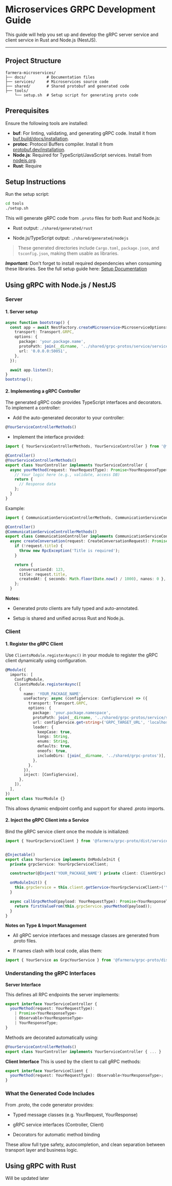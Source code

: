 # Microservices GRPC Development Guide
This guide will help you set up and develop the gRPC server service and client service in Rust and Node.js (NestJS).

---
## Project Structure
```
farmera-microservices/
├── docs/         # Documentation files
├── services/     # Microservices source code
├── shared/       # Shared protobuf and generated code
├── tools/
    └── setup.sh  # Setup script for generating proto code
```

## Prerequisites

Ensure the following tools are installed:

- **buf**: For linting, validating, and generating gRPC code. Install it from [buf.build/docs/installation](https://buf.build/docs/installation).
- **protoc**: Protocol Buffers compiler. Install it from [protobuf.dev/installation](https://protobuf.dev/installation/).
- **Node.js**: Required for TypeScript/JavaScript services. Install from [nodejs.org](https://nodejs.org/).
- **Rust**: Require

## Setup Instructions

Run the setup script:
```bash
cd tools
./setup.sh
```

This will generate gRPC code from `.proto` files for both Rust and Node.js:

- Rust output: `./shared/generated/rust`

- Node.js/TypeScript output: `./shared/generated/nodejs`

> These generated directories include `Cargo.toml`, `package.json`, and `tsconfig.json`, making them usable as libraries.

***Important:*** Don't forget to install required dependencies when consuming these libraries. See the full setup guide here: [Setup Documentation](../tools/README.md)


## Using gRPC with Node.js / NestJS

### Server 

#### 1. Server setup
```TypeScript
async function bootstrap() {
  const app = await NestFactory.createMicroservice<MicroserviceOptions>(AppModule, {
    transport: Transport.GRPC,
    options: {
      package: 'your.package.name',
      protoPath: join(__dirname, '../shared/grpc-protos/service/service.proto'),
      url: '0.0.0.0:50051',
    },
  });

  await app.listen();
}
bootstrap();

```

#### 2. Implementing a gRPC Controller
The generated gRPC code provides TypeScript interfaces and decorators. To implement a controller:

- Add the auto-generated decorator to your controller:

```TypeScript
@YourServiceControllerMethods()
```

- Implement the interface provided:

```TypeScript
import { YourServiceControllerMethods, YourServiceController } from '@farmera/grpc-proto/dist/service/service';

@Controller()
@YourServiceControllerMethods()
export class YourController implements YourServiceController {
  async yourMethod(request: YourRequestType): Promise<YourResponseType> {
    // Your logic here (e.g., validate, access DB)
    return {
      // Response data
    };
  }
}

```
Example:
```TypeScript
import { CommunicationServiceControllerMethods, CommunicationServiceController } from '@farmera/grpc-proto/dist/communication/communication';

@Controller()
@CommunicationServiceControllerMethods()
export class CommunicationController implements CommunicationServiceController {
  async createConversation(request: CreateConversationRequest): Promise<CreateConversationResponse> {
    if (!request.title) {
      throw new RpcException('Title is required');
    }

    return {
      conversationId: 123,
      title: request.title,
      createdAt: { seconds: Math.floor(Date.now() / 1000), nanos: 0 },
    };
  }
```
**Notes:**

- Generated proto clients are fully typed and auto-annotated.

- Setup is shared and unified across Rust and Node.js.

### Client

#### 1. Register the gRPC Client

Use `ClientsModule.registerAsync()` in your module to register the gRPC client dynamically using configuration.

```TypeScript
@Module({
  imports: [
    ConfigModule,
    ClientsModule.registerAsync([
      {
        name: 'YOUR_PACKAGE_NAME',
        useFactory: async (configService: ConfigService) => ({
          transport: Transport.GRPC,
          options: {
            package: 'your.package.namespace',
            protoPath: join(__dirname, '../shared/grpc-protos/service/service.proto'),
            url: configService.get<string>('GRPC_TARGET_URL', 'localhost:50051'),
            loader: {
              keepCase: true,
              longs: String,
              enums: String,
              defaults: true,
              oneofs: true,
              includeDirs: [join(__dirname, '../shared/grpc-protos')],
            },
          },
        }),
        inject: [ConfigService],
      },
    ]),
  ],
})
export class YourModule {}
```
This allows dynamic endpoint config and support for shared .proto imports.

#### 2. Inject the gRPC Client into a Service

Bind the gRPC service client once the module is initialized:
```TypeScript
import { YourGrpcServiceClient } from '@farmera/grpc-proto/dist/service/service';


@Injectable()
export class YourService implements OnModuleInit {
  private grpcService: YourGrpcServiceClient;

  constructor(@Inject('YOUR_PACKAGE_NAME') private client: ClientGrpc) {}

  onModuleInit() {
    this.grpcService = this.client.getService<YourGrpcServiceClient>('YourServiceName');
  }

  async callGrpcMethod(payload: YourRequestType): Promise<YourResponseType> {
    return firstValueFrom(this.grpcService.yourMethod(payload));
  }
}
```

**Notes on Type & Import Management**

- All gRPC service interfaces and message classes are generated from .proto files.

- If names clash with local code, alias them:
```TypeScript
import { YourService as GrpcYourService } from '@farmera/grpc-proto/dist/service/service';

```

### Understanding the gRPC Interfaces

**Server Interface**

This defines all RPC endpoints the server implements:

```TypeScript
export interface YourServiceController {
  yourMethod(request: YourRequestType):
    | Promise<YourResponseType>
    | Observable<YourResponseType>
    | YourResponseType;
}
```

Methods are decorated automatically using:
```TypeScript
@YourServiceControllerMethods()
export class YourController implements YourServiceController { ... }
```

**Client Interface**
This is used by the client to call gRPC methods:
```TypeScript
export interface YourServiceClient {
  yourMethod(request: YourRequestType): Observable<YourResponseType>;
}
```
### What the Generated Code Includes
From .proto, the code generator provides:

- Typed message classes (e.g. YourRequest, YourResponse)

- gRPC service interfaces (Controller, Client)

- Decorators for automatic method binding

These allow full type safety, autocompletion, and clean separation between transport layer and business logic.

## Using gRPC with Rust
Will be updated later